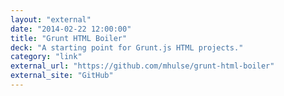 ```yaml
---
layout: "external"
date: "2014-02-22 12:00:00"
title: "Grunt HTML Boiler"
deck: "A starting point for Grunt.js HTML projects."
category: "link"
external_url: "https://github.com/mhulse/grunt-html-boiler"
external_site: "GitHub"
---
```

